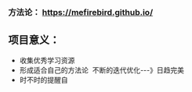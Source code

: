 ### 方法论： https://mefirebird.github.io/


项目意义：
---
* 收集优秀学习资源
* 形成适合自己的方法论  不断的迭代优化---》日趋完美
* 时不时的提醒自
